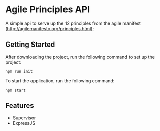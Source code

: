 # Agile Principles API
A simple api to serve up the 12 principles from the agile manifest (http://agilemanifesto.org/principles.html);

## Getting Started
After downloading the project, run the following command to set up the project:
```
npm run init
```

To start the application, run the following command:
```
npm start
```

## Features
- Supervisor
- ExpressJS
